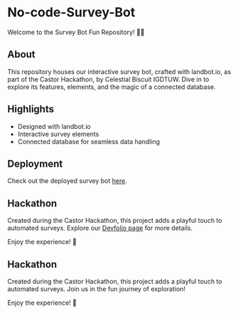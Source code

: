 # No-code-Survey-Bot

Welcome to the Survey Bot Fun Repository! 🤖✨

## About
This repository houses our interactive survey bot, crafted with landbot.io, as part of the Castor Hackathon, by Celestial Biscuit IGDTUW. Dive in to explore its features, elements, and the magic of a connected database.

## Highlights
- Designed with landbot.io
- Interactive survey elements
- Connected database for seamless data handling

## Deployment
Check out the deployed survey bot [here](#insert_deployed_link).

## Hackathon
Created during the Castor Hackathon, this project adds a playful touch to automated surveys. Explore our [Devfolio page]([#insert_devfolio_link](https://devfolio.co/projects/prismiebot-b64d)) for more details.

Enjoy the experience! 🚀

## Hackathon
Created during the Castor Hackathon, this project adds a playful touch to automated surveys. Join us in the fun journey of exploration!

Enjoy the experience! 🚀

